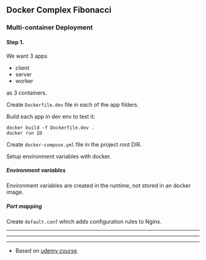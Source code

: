 ## Docker Complex Fibonacci

### Multi-container Deployment

#### Step 1.

We want 3 apps

* client
* server
* worker

as 3 containers.

Create ```Dockerfile.dev``` file in each of the app filders.

Build each app in dev env to test it:

    docker build -f Dockerfile.dev .
    docker run ID

Create ```docker-compose.yml``` file in the project root DIR.

Setup environment variables with docker.

##### Environment variables

Environment variables are created in the runtime, not stored in an docker image.

##### Port mapping

Create ```default.conf``` which adds configuration rules to Nginx.

***

***

***

* Based on [udemy course](https://www.udemy.com/docker-and-kubernetes-the-complete-guide/).
